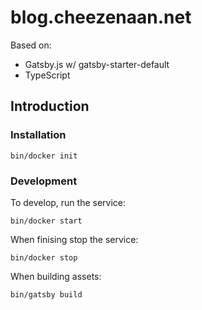 # blog.cheezenaan.net

Based on:

- Gatsby.js w/ gatsby-starter-default
- TypeScript

## Introduction

### Installation

```/bin/sh
bin/docker init
```

### Development

To develop, run the service:

```/bin/sh
bin/docker start
```

When finising stop the service:

```/bin/sh
bin/docker stop
```

When building assets:

```/bin/sh
bin/gatsby build
```
